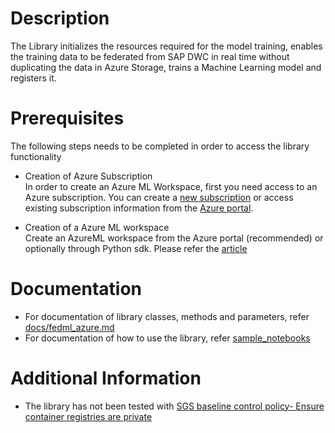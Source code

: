 # **Description**

The Library initializes the resources required for the model training, enables the training data to be federated from SAP DWC in real time without duplicating the data in Azure Storage, trains a Machine Learning model and registers it. 

# **Prerequisites** 

The following steps needs to be completed in order to access the library functionality

- Creation of Azure Subscription  
In order to create an Azure ML Workspace, first you need access to an Azure subscription. You can create a [new subscription](https://azure.microsoft.com/en-us/free/?v=a&adobe_mc_sdid=SDID%3D17B51AC3059EF846-1FAC2DD18C4371FA%7CMCORGID%3DEA76ADE95776D2EC7F000101%40AdobeOrg%7CTS%3D1634155040) or access existing subscription information from the [Azure portal](https://portal.azure.com/).

- Creation of a Azure ML workspace  
Create an AzureML workspace from the Azure portal (recommended) or optionally through Python sdk. Please refer the [article](https://docs.microsoft.com/en-us/azure/machine-learning/how-to-manage-workspace?tabs=azure-portal)

# **Documentation**

- For documentation of library classes, methods and parameters, refer [docs/fedml_azure.md](./docs/fedml_azure.md)  
- For documentation of how to use the library, refer [sample_notebooks](sample-notebooks)

# **Additional Information**

- The library has not been tested with [SGS baseline control policy- Ensure container registries are private](https://jam4.sapjam.com/articles/KvavoUCgXGlWYIUbgvcFnL)
